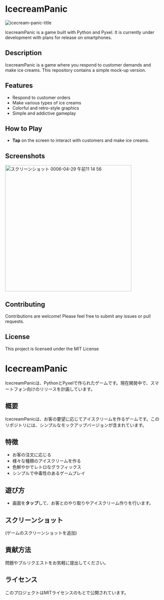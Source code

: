 # IcecreamPanic

![icecream-panic-title](https://github.com/kai-tokei/IcecreamPanic/assets/89783070/d003dedb-5e45-4357-820b-c3ba46f37870)


IcecreamPanic is a game built with Python and Pyxel. It is currently under development with plans for release on smartphones.

## Description
IcecreamPanic is a game where you respond to customer demands and make ice creams. This repository contains a simple mock-up version.

## Features
- Respond to customer orders
- Make various types of ice creams
- Colorful and retro-style graphics
- Simple and addictive gameplay

## How to Play
- **Tap** on the screen to interact with customers and make ice creams.

## Screenshots
<img width="410" alt="スクリーンショット 0006-04-29 午前11 14 56" src="https://github.com/kai-tokei/IcecreamPanic/assets/89783070/9660b604-1c3c-4131-88cc-f7a56536149c">


## Contributing
Contributions are welcome! Please feel free to submit any issues or pull requests.

## License
This project is licensed under the MIT License


# IcecreamPanic

IcecreamPanicは、PythonとPyxelで作られたゲームです。現在開発中で、スマートフォン向けのリリースを計画しています。

## 概要
IcecreamPanicは、お客の要望に応じてアイスクリームを作るゲームです。このリポジトリには、シンプルなモックアップバージョンが含まれています。

## 特徴
- お客の注文に応じる
- 様々な種類のアイスクリームを作る
- 色鮮やかでレトロなグラフィックス
- シンプルで中毒性のあるゲームプレイ

## 遊び方
- 画面を**タップ**して、お客とのやり取りやアイスクリーム作りを行います。

## スクリーンショット
(ゲームのスクリーンショットを追加)

## 貢献方法
問題やプルリクエストをお気軽に提出してください。

## ライセンス
このプロジェクトはMITライセンスのもとで公開されています。
